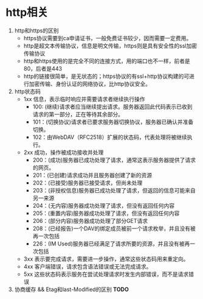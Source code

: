 # http相关
1. http和https的区别
    + https协议需要到ca申请证书，一般免费证书较少，因而需要一定费用。
    + http是超文本传输协议，信息是明文传输，https则是具有安全性的ssl加密传输协议
    + http和https使用的是完全不同的连接方式，用的端口也不一样，前者是80，后者是443
    + http的链接很简单，是无状态的；https协议的有ssl+http协议构建的可进行加密传输、身份认证的网络协议，比http协议安全。
2. http状态码
    + 1xx 信息，表示临时响应并需要请求者继续执行操作
        - 100: (继续)请求者应当继续提出请求。服务器返回此代码表示已收到请求的第一部分，正在等待其余部分。
        - 101：(切换协议)请求者已要求服务器切换协议，服务器已确认并准备切换。
        - 102：由WebDAV（RFC2518）扩展的状态码，代表处理将被继续执行。
    + 2xx 成功，操作被成功接收并处理
        - 200：(成功)服务器已成功处理了请求，通常这表示服务器提供了请求的网页。
        - 201：(已创建)请求成功并且服务器创建了新的资源
        - 202：(已接受)服务器已接受请求，但尚未处理
        - 203：(非授权信息)服务器已成功处理了请求，但返回的信息可能来自另一来源
        - 204：(无内容)服务器成功处理了请求，但没有返回任何内容
        - 205：(重置内容)服务器成功处理了请求，但没有返回任何内容
        - 206：(部分内容)服务器成功处理了部分GET请求
        - 208：(已经报告)一个DAV的绑定成员被前一个请求枚举，并且没有被再一次包括
        - 226：(IM Used)服务器已经满足了请求所要的资源，并且没有被再一次包括
    + 3xx 表示要完成请求，需要进一步操作，通常这些状态码用来重定向。
    + 4xx 客户端错误，请求包含语法错误或无法完成请求。
    + 5xx 这些状态码表示服务在尝试处理请求时发生内部错误，而不是请求错误
3. 协商缓存 && Etag和last-Modified的区别 __TODO__



